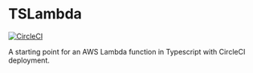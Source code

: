 # TSLambda

[![CircleCI](https://circleci.com/gh/WsCandy/TSLambda.svg?style=shield)](https://circleci.com/gh/WsCandy/TSLambda)

A starting point for an AWS Lambda function in Typescript with CircleCI deployment.
